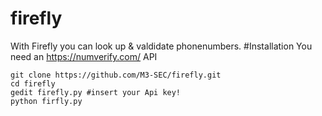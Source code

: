 # firefly
With Firefly you can look up &amp; valdidate phonenumbers.
#Installation
You need an https://numverify.com/ API
```
git clone https://github.com/M3-SEC/firefly.git
cd firefly
gedit firefly.py #insert your Api key!
python firfly.py
```
